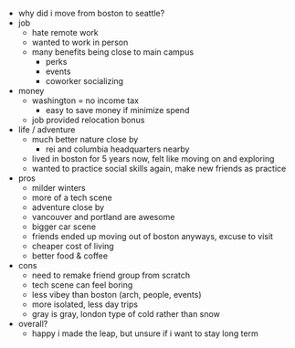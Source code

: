 - why did i move from boston to seattle?
- job
    - hate remote work
    - wanted to work in person
    - many benefits being close to main campus
        - perks
        - events
        - coworker socializing
- money
    - washington = no income tax
        - easy to save money if minimize spend
    - job provided relocation bonus
- life / adventure
    - much better nature close by
        - rei and columbia headquarters nearby
    - lived in boston for 5 years now, felt like moving on and exploring
    - wanted to practice social skills again, make new friends as practice
- pros
    - milder winters
    - more of a tech scene
    - adventure close by
    - vancouver and portland are awesome
    - bigger car scene
    - friends ended up moving out of boston anyways, excuse to visit
    - cheaper cost of living
    - better food & coffee
- cons
    - need to remake friend group from scratch
    - tech scene can feel boring
    - less vibey than boston (arch, people, events)
    - more isolated, less day trips
    - gray is gray, london type of cold rather than snow
- overall?
    - happy i made the leap, but unsure if i want to stay long term
